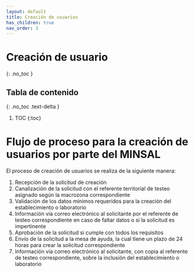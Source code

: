 ```yaml
---
layout: default
title: Creación de usuarios
has_children: true
nav_order: 3
---
```


# Creación de usuario
{: .no_toc }

## Tabla de contenido
{: .no_toc .text-delta }
1. TOC
{:toc}

# Flujo de proceso para la creación de usuarios por parte del MINSAL

El proceso de creación de usuarios se realiza de la siguiente manera:

1.  Recepción de la solicitud de creación
2.  Canalización de la solicitud con el referente territorial de testeo asignado según la macrozona correspondiente
3.  Validación de los datos mínimos requeridos para la creación del establecimiento o laboratorio
4.  Información vía correo electrónico al solicitante por el referente de testeo correspondiente en caso de faltar datos o si la solicitud es impertinente
5.  Aprobación de la solicitud si cumple con todos los requisitos
6.  Envío de la solicitud a la mesa de ayuda, la cual tiene un plazo de 24 horas para crear la solicitud correspondiente
7.  Información vía correo electrónico al solicitante, con copia al referente de testeo correspondiente, sobre la inclusión del establecimiento o laboratorio